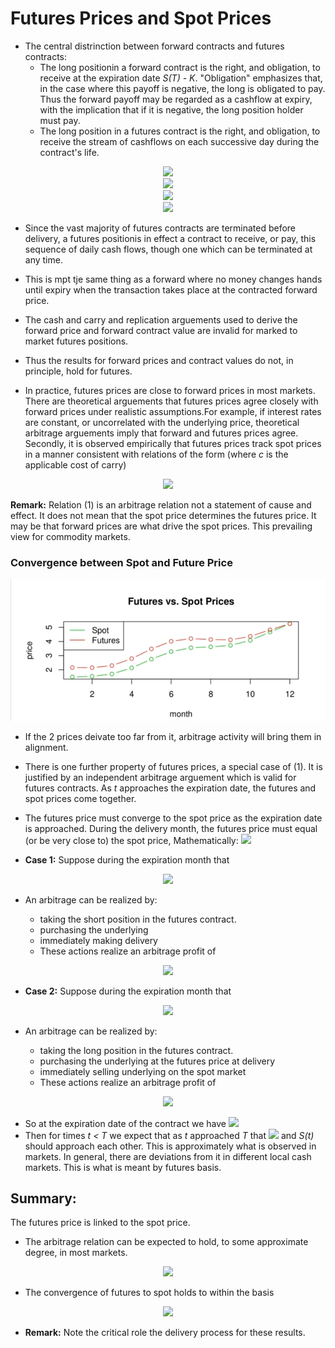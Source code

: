 # Futures Prices and Spot Prices
- The central distrinction between forward contracts and futures contracts:
  - The long positionin a forward contract is the right, and obligation, to receive at the expiration date _S(T) - K_. "Obligation" emphasizes that, in the case where this payoff is negative, the long is obligated to pay. Thus the forward payoff may be regarded as a cashflow at expiry, with the implication that if it is negative, the long position holder must pay.
  - The long position in a futures contract is the right, and obligation, to receive the stream of cashflows on each successive day during the contract's life.

<p align="center">
<img src="https://render.githubusercontent.com/render/math?math=K_T(t_2) - K_T(t_1),"><br>
  <img src="https://render.githubusercontent.com/render/math?math=K_T(t_3) - K_T(t_2),"><br>
  <img src="https://render.githubusercontent.com/render/math?math=\cdots,"><br>
  <img src="https://render.githubusercontent.com/render/math?math=K_T(T) - K_T(t_{N-1}),"><br>
</p>

  - Since the vast majority of futures contracts are terminated before delivery, a futures positionis in effect a contract to receive, or pay, this sequence of daily cash flows, though one which can be terminated at any time.
  - This is mpt tje same thing as a forward where no money changes hands until expiry when the transaction takes place at the contracted forward price.
  - The cash and carry and replication arguements used to derive the forward price and forward contract value are invalid for marked to market futures positions.
  - Thus the results for forward prices and contract values do not, in principle, hold for futures.

- In practice, futures prices are close to forward prices in most markets. There are theoretical arguements that futures prices agree closely with forward prices under realistic assumptions.For example, if interest rates are constant, or uncorrelated with the underlying price, theoretical arbitrage arguements imply that forward and futures prices agree. Secondly, it is observed empirically that futures prices track spot prices in a manner consistent with relations of the form (where _c_ is the applicable cost of carry)

<p align="center">
<img src="https://render.githubusercontent.com/render/math?math=K_t(T) = e^{c(T-t)}S(t) \:\:\:\:\:(1)">
</p>

__Remark:__ Relation (1) is an arbitrage relation not a statement of cause and effect. It does not mean that the spot price determines the futures price. It may be that forward prices are what drive the spot prices. This prevailing view for commodity markets.

### Convergence between Spot and Future Price

<img src="../Images/S4_ConvergingbetweenSpotFutreprice.PNG" alt="Converging between Spot and Future Prices"/>

- If the 2 prices deivate too far from it, arbitrage activity will bring them in alignment.
- There is one further property of futures prices, a special case of (1). It is justified by an independent arbitrage arguement which is valid for futures contracts. As _t_ approaches the expiration date, the futures and spot prices come together. 
- The futures price must converge to the spot price as the expiration date is approached. During the delivery month, the futures price must equal (or be very close to) the spot price, Mathematically: <img src="https://render.githubusercontent.com/render/math?math=K_T(T) = S(T)">

- __Case 1:__ Suppose during the expiration month that

<p align="center">
<img src="https://render.githubusercontent.com/render/math?math=K_T(T) \gt S(T)">
</p>

- An arbitrage can be realized by:

  - taking the short position in the futures contract.
  - purchasing the underlying
  - immediately making delivery
  - These actions realize an arbitrage profit of

<p align="center">
<img src="https://render.githubusercontent.com/render/math?math=K_T(T) - S(T) \gt 0">
</p>

- __Case 2:__ Suppose during the expiration month that

<p align="center">
<img src="https://render.githubusercontent.com/render/math?math=K_T(T) \lt S(T)">
</p>

- An arbitrage can be realized by:

  - taking the long position in the futures contract.
  - purchasing the underlying at the futures price at delivery
  - immediately selling underlying on the spot market
  - These actions realize an arbitrage profit of

<p align="center">
<img src="https://render.githubusercontent.com/render/math?math=S(T) - K_T(T) \gt 0">
</p>

- So at the expiration date of the contract we have <img src="https://render.githubusercontent.com/render/math?math=K_T(T) = S(T)">
- Then for times _t < T_ we expect that as _t_ approached _T_ that <img src="https://render.githubusercontent.com/render/math?math=K_T(t)"> and _S(t)_ should approach each other. This is approximately what is observed in markets. In general, there are deviations from it in different local cash markets. This is what is meant by futures basis.

## Summary:
The futures price is linked to the spot price.
- The arbitrage relation can be expected to hold, to some approximate degree, in most markets.

<p align="center">
<img src="https://render.githubusercontent.com/render/math?math=K_T(t) = e^{c(T-t)}S(t)">
</p>

- The convergence of futures to spot holds to within the basis

<p align="center">
<img src="https://render.githubusercontent.com/render/math?math=K_T(T) = S(T)">
</p>

- __Remark:__ Note the critical role the delivery process for these results.
